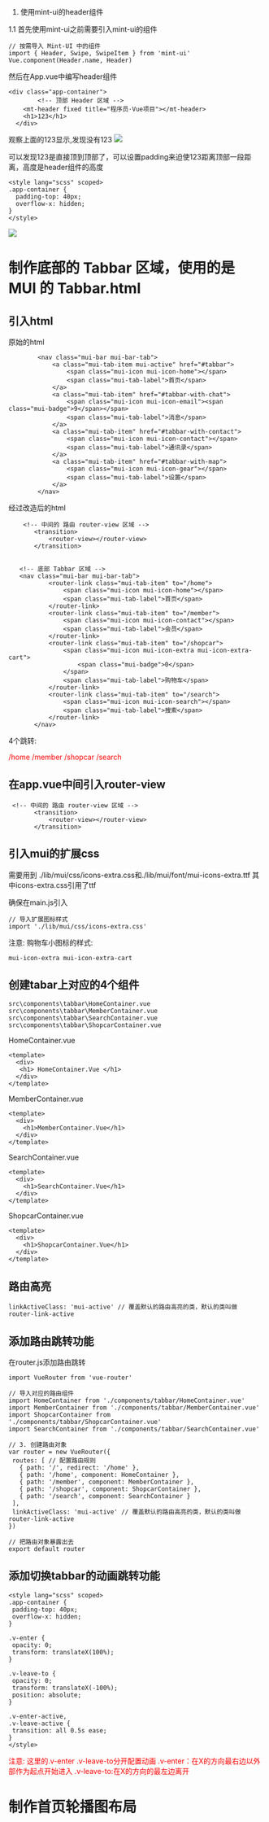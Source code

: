 

1. 使用mint-ui的header组件


1.1 首先使用mint-ui之前需要引入mint-ui的组件

```
// 按需导入 Mint-UI 中的组件   
import { Header, Swipe, SwipeItem } from 'mint-ui'
Vue.component(Header.name, Header)
```

然后在App.vue中编写header组件

```
<div class="app-container">
        <!-- 顶部 Header 区域 -->
    <mt-header fixed title="程序员·Vue项目"></mt-header>
    <h1>123</h1>
  </div>
```

观察上面的123显示,发现没有123 ![](./img/01.png)

可以发现123是直接顶到顶部了，可以设置padding来迫使123距离顶部一段距离，高度是header组件的高度

```
<style lang="scss" scoped>
.app-container {
  padding-top: 40px;
  overflow-x: hidden;
}
</style>

```


 ![](./img/02.png)


 # 制作底部的 Tabbar 区域，使用的是 MUI 的 Tabbar.html


## 引入html

原始的html

```
		<nav class="mui-bar mui-bar-tab">
			<a class="mui-tab-item mui-active" href="#tabbar">
				<span class="mui-icon mui-icon-home"></span>
				<span class="mui-tab-label">首页</span>
			</a>
			<a class="mui-tab-item" href="#tabbar-with-chat">
				<span class="mui-icon mui-icon-email"><span class="mui-badge">9</span></span>
				<span class="mui-tab-label">消息</span>
			</a>
			<a class="mui-tab-item" href="#tabbar-with-contact">
				<span class="mui-icon mui-icon-contact"></span>
				<span class="mui-tab-label">通讯录</span>
			</a>
			<a class="mui-tab-item" href="#tabbar-with-map">
				<span class="mui-icon mui-icon-gear"></span>
				<span class="mui-tab-label">设置</span>
			</a>
		</nav>
```

经过改造后的html


 ```
     <!-- 中间的 路由 router-view 区域 -->
		<transition>
			<router-view></router-view>
		</transition>


    <!-- 底部 Tabbar 区域 -->
    <nav class="mui-bar mui-bar-tab">
			<router-link class="mui-tab-item" to="/home">
				<span class="mui-icon mui-icon-home"></span>
				<span class="mui-tab-label">首页</span>
			</router-link>
			<router-link class="mui-tab-item" to="/member">
				<span class="mui-icon mui-icon-contact"></span>
				<span class="mui-tab-label">会员</span>
			</router-link>
			<router-link class="mui-tab-item" to="/shopcar">
				<span class="mui-icon mui-icon-extra mui-icon-extra-cart">
					<span class="mui-badge">0</span>
				</span>
				<span class="mui-tab-label">购物车</span>
			</router-link>
			<router-link class="mui-tab-item" to="/search">
				<span class="mui-icon mui-icon-search"></span>
				<span class="mui-tab-label">搜索</span>
			</router-link>
		</nav>
 ```

 4个跳转:

 <font color=red>
 /home
 /member
 /shopcar
 /search
</font>



##  在app.vue中间引入router-view

 ```
  <!-- 中间的 路由 router-view 区域 -->
		<transition>
			<router-view></router-view>
		</transition>
 ```

## 引入mui的扩展css
需要用到
./lib/mui/css/icons-extra.css和./lib/mui/font/mui-icons-extra.ttf
其中icons-extra.css引用了ttf

确保在main.js引入
 ```
// 导入扩展图标样式
import './lib/mui/css/icons-extra.css'
 ```


注意:
购物车小图标的样式:

```
mui-icon-extra mui-icon-extra-cart
```

 ##  创建tabar上对应的4个组件

```
src\components\tabbar\HomeContainer.vue
src\components\tabbar\MemberContainer.vue
src\components\tabbar\SearchContainer.vue
src\components\tabbar\ShopcarContainer.vue
```

HomeContainer.vue

```
<template>
  <div>
   <h1> HomeContainer.Vue </h1>
  </div>
</template>
```


MemberContainer.vue

```
<template>
  <div>
    <h1>MemberContainer.Vue</h1>
  </div>
</template>
```

 

SearchContainer.vue

```
<template>
  <div>
    <h1>SearchContainer.Vue</h1>
  </div>
</template>
```
 

ShopcarContainer.vue

```
<template>
  <div>
    <h1>ShopcarContainer.Vue</h1>
  </div>
</template>
```

## 路由高亮

```
linkActiveClass: 'mui-active' // 覆盖默认的路由高亮的类，默认的类叫做 router-link-active
```

 ##  添加路由跳转功能

 在router.js添加路由跳转

 ```
 import VueRouter from 'vue-router'

// 导入对应的路由组件
import HomeContainer from './components/tabbar/HomeContainer.vue'
import MemberContainer from './components/tabbar/MemberContainer.vue'
import ShopcarContainer from './components/tabbar/ShopcarContainer.vue'
import SearchContainer from './components/tabbar/SearchContainer.vue'

// 3. 创建路由对象
var router = new VueRouter({
  routes: [ // 配置路由规则
    { path: '/', redirect: '/home' },
    { path: '/home', component: HomeContainer },
    { path: '/member', component: MemberContainer },
    { path: '/shopcar', component: ShopcarContainer },
    { path: '/search', component: SearchContainer }
  ],
  linkActiveClass: 'mui-active' // 覆盖默认的路由高亮的类，默认的类叫做 router-link-active
})

// 把路由对象暴露出去
export default router
 ```


 ## 

 ## 添加切换tabbar的动画跳转功能


 ```
 <style lang="scss" scoped>
.app-container {
  padding-top: 40px;
  overflow-x: hidden;
}

.v-enter {
  opacity: 0;
  transform: translateX(100%);
}

.v-leave-to {
  opacity: 0;
  transform: translateX(-100%);
  position: absolute;
}

.v-enter-active,
.v-leave-active {
  transition: all 0.5s ease;
}
</style>
 ```

<font color=red>
 注意: 这里的.v-enter .v-leave-to分开配置动画
 .v-enter：在X的方向最右边以外部作为起点开始进入
 .v-leave-to:在X的方向的最左边离开

 </font>


 # 制作首页轮播图布局


